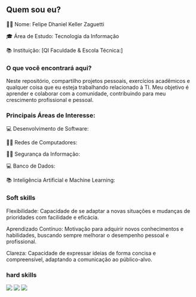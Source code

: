 ## Quem sou eu?
👨‍💻 Nome: Felipe Dhaniel Keller Zaguetti

🎓 Área de Estudo: Tecnologia da Informação

📚 Instituição: [QI Faculdade & Escola Técnica:]

### O que você encontrará aqui?

Neste repositório, compartilho projetos pessoais, exercícios acadêmicos e qualquer coisa que eu esteja trabalhando relacionado à TI. Meu objetivo é aprender e colaborar com a comunidade, contribuindo para meu crescimento profissional e pessoal.

### Principais Áreas de Interesse:

💻 Desenvolvimento de Software:


👩‍💻 Redes de Computadores:

👩‍💻 Segurança da Informação:

💻 Banco de Dados:

📚 Inteligência Artificial e Machine Learning:
  
### Soft skills
Flexibilidade: Capacidade de se adaptar a novas situações e mudanças de prioridades com facilidade e eficácia.

Aprendizado Contínuo: Motivação para adquirir novos conhecimentos e habilidades, buscando sempre melhorar o desempenho pessoal e profissional.

Clareza: Capacidade de expressar ideias de forma concisa e compreensível, adaptando a comunicação ao público-alvo.

###  hard skills
<div style = "dusplay:inline_block;>
  
<img src="https://github.com/user-attachments/assets/81729159-06c3-4b92-9398-a19179078a29">
<img src="https://github.com/user-attachments/assets/33e41e30-4080-4d40-a6a1-c9e0ab2bac37">
<img src="https://github.com/user-attachments/assets/0f806467-70fc-4a82-9efa-7299d533c62e">
<img src="https://github.com/user-attachments/assets/cf962fef-0a58-45d8-a946-a710255e5fe8">
</div>

